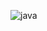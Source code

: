 
![java](https://github.com/ZebegaGeorgeLucian/Programare_Avansata/assets/91672147/3f3dd920-04e4-46bb-8b2e-e6c02a2b2cfe)
